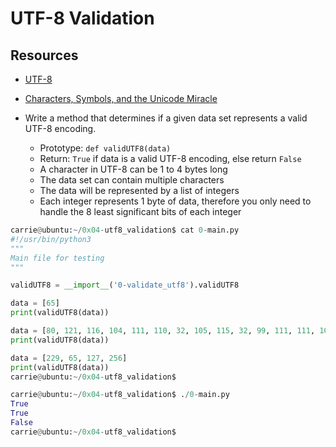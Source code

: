 # UTF-8 Validation

## Resources
* [UTF-8](https://en.wikipedia.org/wiki/UTF-8)
* [Characters, Symbols, and the Unicode Miracle](https://www.youtube.com/watch?v=MijmeoH9LT4&ab_channel=Computerphile)

* Write a method that determines if a given data set represents a valid UTF-8 encoding.

    * Prototype: `def validUTF8(data)`
    * Return: `True` if data is a valid UTF-8 encoding, else return `False`
    * A character in UTF-8 can be 1 to 4 bytes long
    * The data set can contain multiple characters
    * The data will be represented by a list of integers
    * Each integer represents 1 byte of data, therefore you only need to handle the 8 least significant bits of each integer

``````python
carrie@ubuntu:~/0x04-utf8_validation$ cat 0-main.py
#!/usr/bin/python3
"""
Main file for testing
"""

validUTF8 = __import__('0-validate_utf8').validUTF8

data = [65]
print(validUTF8(data))

data = [80, 121, 116, 104, 111, 110, 32, 105, 115, 32, 99, 111, 111, 108, 33]
print(validUTF8(data))

data = [229, 65, 127, 256]
print(validUTF8(data))
carrie@ubuntu:~/0x04-utf8_validation$
``````
``````python
carrie@ubuntu:~/0x04-utf8_validation$ ./0-main.py
True
True
False
carrie@ubuntu:~/0x04-utf8_validation$
``````